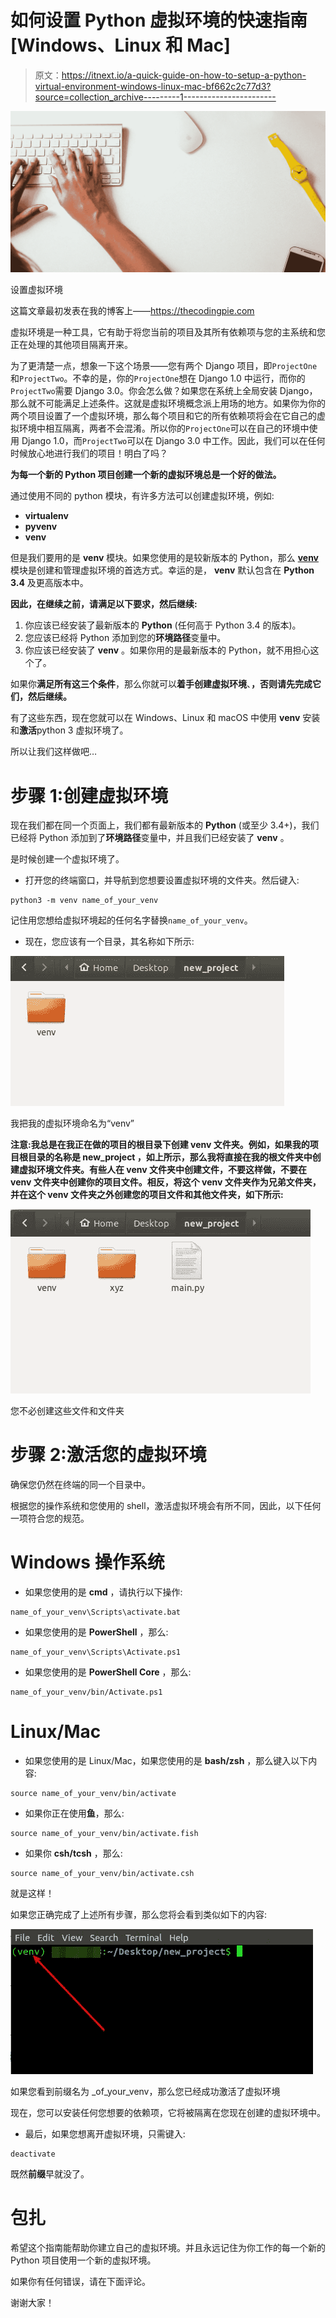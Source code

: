 # 如何设置 Python 虚拟环境的快速指南[Windows、Linux 和 Mac]

> 原文：<https://itnext.io/a-quick-guide-on-how-to-setup-a-python-virtual-environment-windows-linux-mac-bf662c2c77d3?source=collection_archive---------1----------------------->

![](img/425f233d424639c4bcc7d061dff923c7.png)

设置虚拟环境

这篇文章最初发表在我的博客上——https://thecodingpie.com

虚拟环境是一种工具，它有助于将您当前的项目及其所有依赖项与您的主系统和您正在处理的其他项目隔离开来。

为了更清楚一点，想象一下这个场景——您有两个 Django 项目，即`ProjectOne`和`ProjectTwo`。不幸的是，你的`ProjectOne`想在 Django 1.0 中运行，而你的`ProjectTwo`需要 Django 3.0。你会怎么做？如果您在系统上全局安装 Django，那么就不可能满足上述条件。这就是虚拟环境概念派上用场的地方。如果你为你的两个项目设置了一个虚拟环境，那么每个项目和它的所有依赖项将会在它自己的虚拟环境中相互隔离，两者不会混淆。所以你的`ProjectOne`可以在自己的环境中使用 Django 1.0，而`ProjectTwo`可以在 Django 3.0 中工作。因此，我们可以在任何时候放心地进行我们的项目！明白了吗？

**为每一个新的 Python 项目创建一个新的虚拟环境总是一个好的做法。**

通过使用不同的 python 模块，有许多方法可以创建虚拟环境，例如:

*   **virtualenv**
*   **pyvenv**
*   **venv**

但是我们要用的是 **venv** 模块。如果您使用的是较新版本的 Python，那么 [**venv**](https://docs.python.org/3/library/venv.html) 模块是创建和管理虚拟环境的首选方式。幸运的是， **venv** 默认包含在 **Python 3.4** 及更高版本中。

**因此，在继续之前，请满足以下要求，然后继续:**

1.  你应该已经安装了最新版本的 **Python** (任何高于 Python 3.4 的版本)。
2.  您应该已经将 Python 添加到您的**环境路径**变量中。
3.  你应该已经安装了 **venv** 。如果你用的是最新版本的 Python，就不用担心这个了。

如果你**满足所有这三个条件**，那么你就可以**着手创建虚拟环境**、**，否则请先完成它们，然后继续。**

有了这些东西，现在您就可以在 Windows、Linux 和 macOS 中使用 **venv** 安装和**激活**python 3 虚拟环境了。

所以让我们这样做吧…

# 步骤 1:创建虚拟环境

现在我们都在同一个页面上，我们都有最新版本的 **Python** (或至少 3.4+)，我们已经将 Python 添加到了**环境路径**变量中，并且我们已经安装了 **venv** 。

是时候创建一个虚拟环境了。

*   打开您的终端窗口，并导航到您想要设置虚拟环境的文件夹。然后键入:

```
python3 -m venv name_of_your_venv
```

记住用您想给虚拟环境起的任何名字替换`name_of_your_venv`。

*   现在，您应该有一个目录，其名称如下所示:

![](img/f03c4a7edfa061e6533bb1c18a2ea5df.png)

我把我的虚拟环境命名为“venv”

**注意:**我总是在我正在做的项目的根目录下创建 **venv** 文件夹。例如，如果我的项目根目录的名称是 **new_project** ，如上所示，那么我将直接在我的根文件夹中创建虚拟环境文件夹。有些人在 **venv** 文件夹中创建文件，不要这样做，**不要在 venv 文件夹中创建你的项目文件。相反，将这个 **venv** 文件夹作为**兄弟文件夹**，并在这个 **venv** 文件夹之外创建您的项目文件和其他文件夹，如下所示:**

![](img/c1b3c0b7f6054cca4a68a77c0c8965b6.png)

您不必创建这些文件和文件夹

# 步骤 2:激活您的虚拟环境

确保您仍然在终端的同一个目录中。

根据您的操作系统和您使用的 shell，激活虚拟环境会有所不同，因此，以下任何一项符合您的规范。

# Windows 操作系统

*   如果您使用的是 **cmd** ，请执行以下操作:

```
name_of_your_venv\Scripts\activate.bat
```

*   如果您使用的是 **PowerShell** ，那么:

```
name_of_your_venv\Scripts\Activate.ps1
```

*   如果您使用的是 **PowerShell Core** ，那么:

```
name_of_your_venv/bin/Activate.ps1
```

# Linux/Mac

*   如果您使用的是 Linux/Mac，如果您使用的是 **bash/zsh** ，那么键入以下内容:

```
source name_of_your_venv/bin/activate
```

*   如果你正在使用**鱼**，那么:

```
source name_of_your_venv/bin/activate.fish
```

*   如果你 **csh/tcsh** ，那么:

```
source name_of_your_venv/bin/activate.csh
```

就是这样！

如果您正确完成了上述所有步骤，那么您将会看到类似如下的内容:

![](img/e4697c9bd6b8c237028f27e7cc156ad7.png)

如果您看到前缀名为 _of_your_venv，那么您已经成功激活了虚拟环境

现在，您可以安装任何您想要的依赖项，它将被隔离在您现在创建的虚拟环境中。

*   最后，如果您想离开虚拟环境，只需键入:

```
deactivate
```

既然**前缀**早就没了。

# 包扎

希望这个指南能帮助你建立自己的虚拟环境。并且永远记住为你工作的每一个新的 Python 项目使用一个新的虚拟环境。

如果你有任何错误，请在下面评论。

谢谢大家！